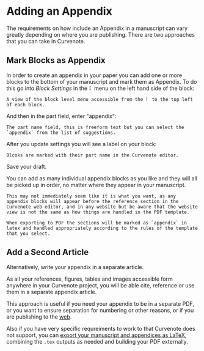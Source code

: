 # Adding an Appendix

The requirements on how include an Appendix in a manuscript can vary greatly depending on where you are publishing. There are two approaches that you can take in Curvenote.

## Mark Blocks as Appendix

In order to create an appendix in your paper you can add one or more blocks to the bottom of your manuscript and mark them as Appendix.
To do this go into _Block Settings_ in the ⠇ menu on the left hand side of the block:

```{figure} images/add-appendix-to-a-manuscript.png
A view of the block level menu accessible from the ⠇ to the top left of each block.
```

And then in the part field, enter "appendix":

```{figure} images/add-appendix-part-name.png
The part name field, this is freeform text but you can select the `appendix` from the list of suggestions.
```

After you update settings you will see a label on your block:

```{figure} images/add-appendix-block-label.png
Blcoks are marked with their part name in the Curvenote editor.
```

Save your draft.

You can add as many individual appendix blocks as you like and they will all be picked up in order, no matter where they appear in your manuscript.

```{important}
This may not immediately seem like it is what you want, as any appendix blocks will appear before the reference section in the Curvenote web editor, and in any website but be aware that the website view is not the same as how things are handled in the PDF template.

When exporting to PDF the sections will be marked as `appendix` in latex and handled appropriately according to the rules of the template that you select.
```

## Add a Second Article

Alternatively, write your appendix in a separate article.

As all your references, figures, tables and images accessible form anywhere in your Curvenote project, you will be able cite, reference or use them in a separate appendix article.

This approach is useful if you need your appendix to be in a separate PDF, or you want to ensure separation for numbering or other reasons, or if you are publishing to the [web](export-hosting.md).

Also if you have very specific requreiments to work to that Curvenote does not support, you can [export your manuscript and appendices as LaTeX](export-latex.md), combining the `.tex` outputs as needed and building your PDF externally.
